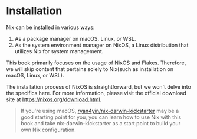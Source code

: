 # Installation

Nix can be installed in various ways:

1. As a package manager on macOS, Linux, or WSL.
2. As the system environment manager on NixOS, a Linux distribution that utilizes Nix for system management.

This book primarily focuses on the usage of NixOS and Flakes. Therefore, we will skip content that pertains solely to Nix(such as installation on macOS, Linux, or WSL).

The installation process of NixOS is straightforward, but we won't delve into the specifics here. For more information, please visit the official download site at <https://nixos.org/download.html>.

> If you're using macOS, [ryan4yin/nix-darwin-kickstarter](https://github.com/ryan4yin/nix-darwin-kickstarter) may be a good starting point for you,
> you can learn how to use Nix with this book and take nix-darwin-kickstarter as a start point to build your own Nix configuration.

